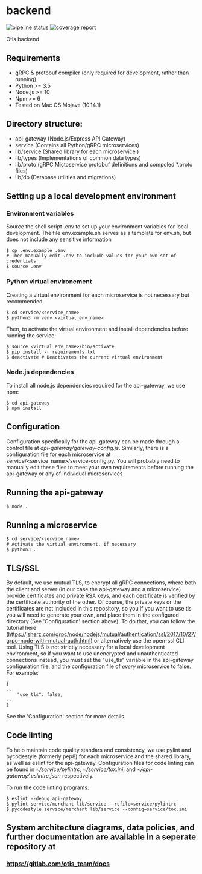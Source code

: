 # backend


[![pipeline status](https://gitlab.com/otis_team/backend/badges/master/pipeline.svg)](https://gitlab.com/otis_team/backend/-/commits/master)
[![coverage report](https://gitlab.com/otis_team/backend/badges/master/coverage.svg)](https://gitlab.com/otis_team/backend/-/commits/master)

Otis backend

## Requirements
- gRPC & protobuf compiler (only required for development, rather than running)
- Python >= 3.5
- Node.js >= 10
- Npm >= 6
- Tested on Mac OS Mojave (10.14.1)


## Directory structure:

- api-gateway (Node.js/Express API Gateway)
- service (Contains all Python/gRPC microservices)
- lib/service (Shared library for each microservice )
- lib/types (Implementations of common data types)
- lib/proto (gRPC Mictoservice protobuf definitions and compoled *.proto files)
- lib/db (Database utilities and migrations)

## Setting up a local development environment


### Environment variables
Source the shell script .env to set up your environment variables for local development.
The file env.example.sh serves as a template for env.sh, but does not include any sensitive information

```shell script
$ cp .env.example .env 
# Then manually edit .env to include values for your own set of credentials
$ source .env
```

### Python virtual environement
Creating a virtual environment for each microservice is not necessary but recommended.
```shell script
$ cd service/<service_name>
$ python3 -m venv <virtual_env_name>
```
Then, to activate the virtual environment and install dependencies before running the service:
```shell script
$ source <virtual_env_name>/bin/activate
$ pip install -r requirements.txt
$ deactivate # Deactivates the current virtual environment
```

### Node.js dependencies
To install all node.js dependencies required for the api-gateway, we use
npm:

```shell script
$ cd api-gateway
$ npm install
```



## Configuration
Configuration specifically for the api-gateway can be made through
a control file at *api-gateway/gateway-config.js*. Similarly, there is a configuration file
for each microservice at service/<service_name>/service-config.py.
You will probably need to manually edit these files to meet your own requirements
before running the api-gateway or any of individual microservices

## Running the api-gateway

```shell script
$ node .
```

## Running a microservice

```shell script
$ cd service/<service_name>
# Activate the virtual environment, if necessary
$ python3 .
```

## TLS/SSL
By default, we use mutual TLS, to encrypt all gRPC connections, where both the client and server (in our case the api-gateway and a microservice)
provide certificates and private RSA keys, and each certificate is verified by the certificate authority of the other. Of course, the private keys or the certificates 
are not included in this repository, so you if you want to use tls you will need to generate your own, and place them in the configured directory (See 'Configuration' section above).
To do that, you can follow the tutorial here (https://jsherz.com/grpc/node/nodejs/mutual/authentication/ssl/2017/10/27/grpc-node-with-mutual-auth.html)
or alternatively use the open-ssl CLI tool. Using TLS is not strictly necessary for a local development environment, so if you want to use unencrypted and unauthenticated 
connections instead, you must set the "use_tls" variable in the api-gateway configuration file, and the configuration file of *every* microservice to false.
For example:
```
{
...
    "use_tls": false,
...
}
```
See the 'Configuration' section for more details.

## Code linting
To help maintain code quality standars and consistency, we use pylint and pycodestyle (formerly pep8) for each microservice and the shared library,
as well as eslint for the api-gateway. Configuration files for code linting can be found in *~/service/pylintrc*, 
*~/service/tox.ini*, and *~/api-gateway/.eslintrc.json* respectively.

To run the code linting programs:

```shell script
$ eslint --debug api-gateway
$ pylint service/merchant lib/service --rcfile=service/pylintrc
$ pycodestyle service/merchant lib/service --config=service/tox.ini
```

## System architecture diagrams, data policies, and further documentation are available in a seperate repository at
### https://gitlab.com/otis_team/docs